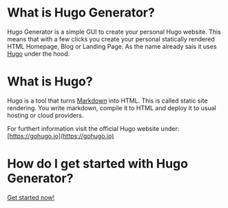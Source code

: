 # What is Hugo Generator?

Hugo Generator is a simple GUI to create your personal Hugo website. This means that with a few clicks you create your personal statically rendered HTML Homepage, Blog or Landing Page. As the name already sais it uses [Hugo](https://gohugo.io) under the hood.

# What is Hugo?

Hugo is a tool that turns [Markdown](https://guides.github.com/features/mastering-markdown/) into HTML. This is called static site rendering. You write markdown, compile it to HTML and deploy it to usual hosting or cloud providers.

For furthert information visit the official Hugo website under: [https://gohugo.io](https://gohugo.io)


# How do I get started with Hugo Generator?

[Get started now!](/notyet)

